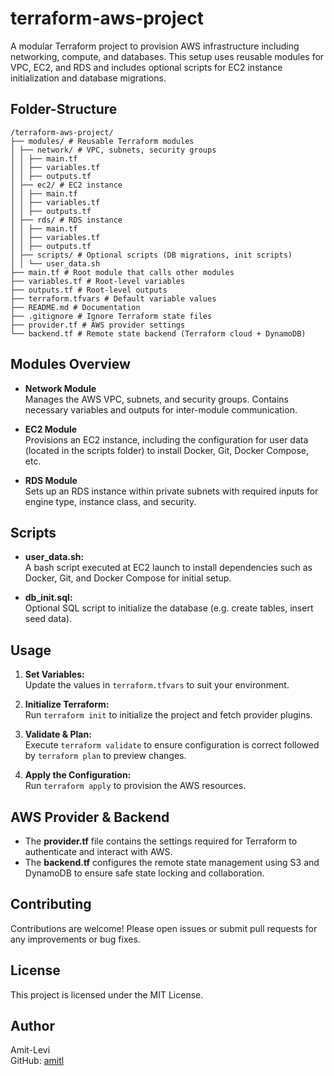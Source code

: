 # terraform-aws-project

A modular Terraform project to provision AWS infrastructure including networking, compute, and databases. This setup uses reusable modules for VPC, EC2, and RDS and includes optional scripts for EC2 instance initialization and database migrations.

## Folder-Structure 

```plaintext
/terraform-aws-project/
├── modules/ # Reusable Terraform modules
│ ├── network/ # VPC, subnets, security groups
│ │ ├── main.tf
│ │ ├── variables.tf
│ │ ├── outputs.tf
│ ├── ec2/ # EC2 instance
│ │ ├── main.tf
│ │ ├── variables.tf
│ │ ├── outputs.tf
│ ├── rds/ # RDS instance
│ │ ├── main.tf
│ │ ├── variables.tf
│ │ ├── outputs.tf
│ ├── scripts/ # Optional scripts (DB migrations, init scripts) 
│ │ └── user_data.sh
├── main.tf # Root module that calls other modules
├── variables.tf # Root-level variables
├── outputs.tf # Root-level outputs
├── terraform.tfvars # Default variable values
├── README.md # Documentation
├── .gitignore # Ignore Terraform state files
├── provider.tf # AWS provider settings
└── backend.tf # Remote state backend (Terraform cloud + DynamoDB)
```
## Modules Overview

- **Network Module**  
  Manages the AWS VPC, subnets, and security groups. Contains necessary variables and outputs for inter-module communication.

- **EC2 Module**  
  Provisions an EC2 instance, including the configuration for user data (located in the scripts folder) to install Docker, Git, Docker Compose, etc.

- **RDS Module**  
  Sets up an RDS instance within private subnets with required inputs for engine type, instance class, and security.

## Scripts

- **user_data.sh:**  
  A bash script executed at EC2 launch to install dependencies such as Docker, Git, and Docker Compose for initial setup.

- **db_init.sql:**  
  Optional SQL script to initialize the database (e.g. create tables, insert seed data).

## Usage

1. **Set Variables:**  
   Update the values in `terraform.tfvars` to suit your environment.

2. **Initialize Terraform:**  
   Run `terraform init` to initialize the project and fetch provider plugins.

3. **Validate & Plan:**  
   Execute `terraform validate` to ensure configuration is correct followed by `terraform plan` to preview changes.

4. **Apply the Configuration:**  
   Run `terraform apply` to provision the AWS resources.

## AWS Provider & Backend

- The **provider.tf** file contains the settings required for Terraform to authenticate and interact with AWS.
- The **backend.tf** configures the remote state management using S3 and DynamoDB to ensure safe state locking and collaboration.

## Contributing

Contributions are welcome! Please open issues or submit pull requests for any improvements or bug fixes.

## License

This project is licensed under the MIT License.

## Author

Amit-Levi  
GitHub: [amitl](https://github.com/amitl)
